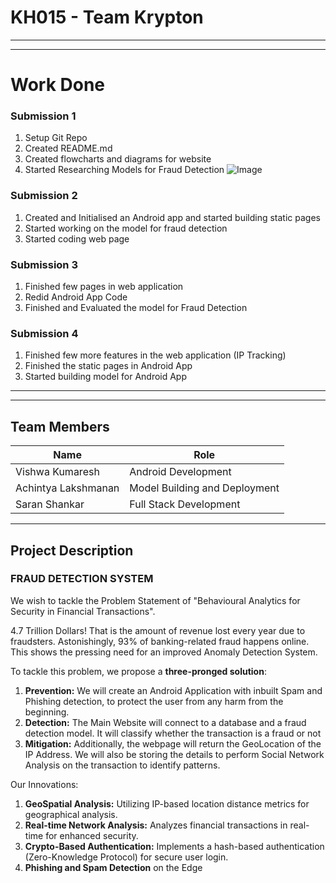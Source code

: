 # KH015 - Team Krypton


***
***
# Work Done
### Submission 1
1. Setup Git Repo
2. Created README.md
3. Created flowcharts and diagrams for website
4. Started Researching Models for Fraud Detection
![Image](https://github.com/Vishwa-docs/KH015_Krypton-Kochi_Hackathon/blob/main/Resources/Model%20Design.png)

### Submission 2
1. Created and Initialised an Android app and started building static pages
2. Started working on the model for fraud detection
3. Started coding web page

### Submission 3
1. Finished few pages in web application
2. Redid Android App Code
3. Finished and Evaluated the model for Fraud Detection

### Submission 4
1. Finished few more features in the web application (IP Tracking)
2. Finished the static pages in Android App
3. Started building model for Android App


***
***
## Team Members
| Name                | Role                         |
|---------------------|------------------------------|
| Vishwa Kumaresh     | Android Development          |
| Achintya Lakshmanan | Model Building and Deployment |
| Saran Shankar       | Full Stack Development       |

***
## Project Description
### **FRAUD DETECTION SYSTEM**
We wish to tackle the Problem Statement of "Behavioural Analytics for Security in Financial Transactions".

4.7 Trillion Dollars! That is the amount of revenue lost every year due to fraudsters. Astonishingly, 93% of banking-related fraud happens online. This shows the pressing need for an improved Anomaly Detection System. 

To tackle this problem, we propose a **three-pronged solution**: 
1. **Prevention:** We will create an Android Application with inbuilt Spam and Phishing detection, to protect the user from any harm from the beginning. 
2. **Detection:** The Main Website will connect to a database and a fraud detection model. It will classify whether the transaction is a fraud or not 
3. **Mitigation:** Additionally, the webpage will return the GeoLocation of the IP Address. We will also be storing the details to perform Social Network Analysis on the transaction to identify patterns. 

Our Innovations: 
1. **GeoSpatial Analysis:** Utilizing IP-based location distance metrics for geographical analysis. 
2. **Real-time Network Analysis:** Analyzes financial transactions in real-time for enhanced security. 
3. **Crypto-Based Authentication:** Implements a hash-based authentication (Zero-Knowledge Protocol) for secure user login. 
4. **Phishing and Spam Detection** on the Edge
